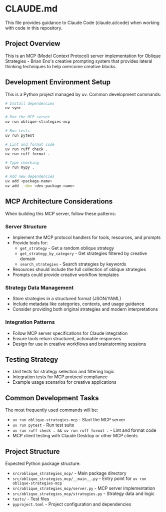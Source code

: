 # CLAUDE.md

This file provides guidance to Claude Code (claude.ai/code) when working with code in this repository.

## Project Overview

This is an MCP (Model Context Protocol) server implementation for Oblique Strategies - Brian Eno's creative prompting system that provides lateral thinking techniques to help overcome creative blocks.

## Development Environment Setup

This is a Python project managed by uv. Common development commands:

```bash
# Install dependencies
uv sync

# Run the MCP server
uv run oblique-strategies-mcp

# Run tests
uv run pytest

# Lint and format code
uv run ruff check .
uv run ruff format .

# Type checking
uv run mypy .

# Add new dependencies
uv add <package-name>
uv add --dev <dev-package-name>
```

## MCP Architecture Considerations

When building this MCP server, follow these patterns:

### Server Structure
- Implement the MCP protocol handlers for tools, resources, and prompts
- Provide tools for:
  - `get_strategy` - Get a random oblique strategy
  - `get_strategy_by_category` - Get strategies filtered by creative domain
  - `search_strategies` - Search strategies by keywords
- Resources should include the full collection of oblique strategies
- Prompts could provide creative workflow templates

### Strategy Data Management
- Store strategies in a structured format (JSON/YAML)
- Include metadata like categories, contexts, and usage guidance
- Consider providing both original strategies and modern interpretations

### Integration Patterns
- Follow MCP server specifications for Claude integration
- Ensure tools return structured, actionable responses
- Design for use in creative workflows and brainstorming sessions

## Testing Strategy

- Unit tests for strategy selection and filtering logic
- Integration tests for MCP protocol compliance
- Example usage scenarios for creative applications

## Common Development Tasks

The most frequently used commands will be:
- `uv run oblique-strategies-mcp` - Start the MCP server
- `uv run pytest` - Run test suite
- `uv run ruff check . && uv run ruff format .` - Lint and format code
- MCP client testing with Claude Desktop or other MCP clients

## Project Structure

Expected Python package structure:
- `src/oblique_strategies_mcp/` - Main package directory
- `src/oblique_strategies_mcp/__main__.py` - Entry point for `uv run oblique-strategies-mcp`
- `src/oblique_strategies_mcp/server.py` - MCP server implementation
- `src/oblique_strategies_mcp/strategies.py` - Strategy data and logic
- `tests/` - Test files
- `pyproject.toml` - Project configuration and dependencies